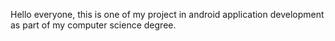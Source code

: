 Hello everyone, this is one of my project in android application development as part of my computer science degree.

